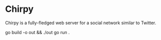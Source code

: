 # Chirpy
Chirpy is a fully-fledged web server for a social network similar to Twitter.

go build -o out && ./out
go run .